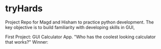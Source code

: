 # tryHards

Project Repo for Magd and Hisham to practice python development.
The key objective is to build familiarity with developing skills in GUI,

First Project: GUI Calculator App.
	"Who has the coolest looking calculator that works?" 
	Winner: 
